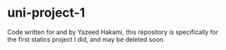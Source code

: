 # uni-project-1

Code written for and by Yazeed Hakami, this repository is specifically for the first statics project I did, and may be deleted soon.

